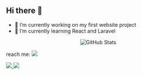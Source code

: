 ## Hi there 👋

- 🔭 I’m currently working on my first website project
- 🌱 I’m currently learning React and Laravel

<div align="center">  
  <img src="https://github-readme-stats.vercel.app/api?username=DinulHyt&show_icons=true&bg_color=292929&icon_color=ffffff&text_color=ffffff&title_color=ffffff&hide_border=true" alt="GitHub Stats" />
</div>

reach me:
<a href="https://www.linkedin.com/in/dinul-hayat-865441294/">
  <img src="https://img.shields.io/badge/-LinkedIn-0077b5?style=flat&logo=Linkedin&logoColor=white"/>
</a>

<a href="https://www.facebook.com/share/15GEwuPGZN/">
  <img src="https://img.shields.io/badge/-Facebook-316ff6?style=flat&logo=Facebook&logoColor=white">
</a>

<a href="https://www.instagram.com/dinul.hayat?utm_source=ig_web_button_share_sheet&igsh=MTJzYjcyYzEwMG1veg==">
  <img src="https://img.shields.io/badge/-Instagram-ee2a7b?style=flat&logo=Instagram&logoColor=white">
</a>
